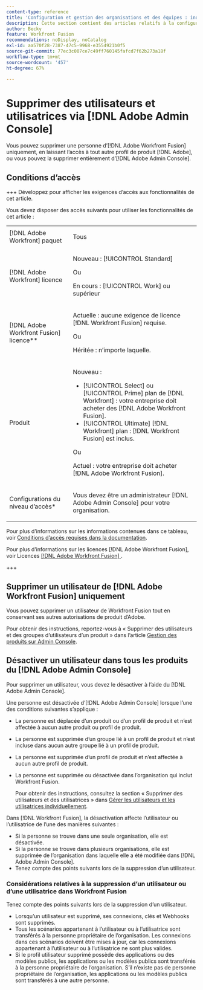 ```yaml
---
content-type: reference
title: 'Configuration et gestion des organisations et des équipes : index des articles'
description: Cette section contient des articles relatifs à la configuration et à la gestion des organisations et des équipes dans Adobe Workfront Fusion.
author: Becky
feature: Workfront Fusion
recommendations: noDisplay, noCatalog
exl-id: aa570f28-7387-47c5-9968-e3554921b0f5
source-git-commit: 77ec3c007ce7c49ff760145fafcd7f62b273a18f
workflow-type: tm+mt
source-wordcount: '457'
ht-degree: 67%

---
```


# Supprimer des utilisateurs et utilisatrices via [!DNL Adobe Admin Console]

Vous pouvez supprimer une personne d’[!DNL Adobe Workfront Fusion] uniquement, en laissant l’accès à tout autre profil de produit [!DNL Adobe], ou vous pouvez la supprimer entièrement d’[!DNL Adobe Admin Console].

## Conditions d’accès

+++ Développez pour afficher les exigences d’accès aux fonctionnalités de cet article.

Vous devez disposer des accès suivants pour utiliser les fonctionnalités de cet article :

<table style="table-layout:auto">
 <col> 
 <col> 
 <tbody> 
  <tr> 
   <td role="rowheader">[!DNL Adobe Workfront] paquet</td> 
   <td> <p>Tous</p> </td> 
  </tr> 
  <tr data-mc-conditions=""> 
   <td role="rowheader">[!DNL Adobe Workfront] licence</td> 
   <td> <p>Nouveau : [!UICONTROL Standard]</p><p>Ou</p><p>En cours : [!UICONTROL Work] ou supérieur</p> </td> 
  </tr> 
  <tr> 
   <td role="rowheader">[!DNL Adobe Workfront Fusion] licence**</td> 
   <td>
   <p>Actuelle : aucune exigence de licence [!DNL Workfront Fusion] requise.</p>
   <p>Ou</p>
   <p>Héritée : n’importe laquelle. </p>
   </td> 
  </tr> 
  <tr> 
   <td role="rowheader">Produit</td> 
   <td>
   <p>Nouveau :</p> <ul><li>[!UICONTROL Select] ou [!UICONTROL Prime] plan de [!DNL Workfront] : votre entreprise doit acheter des [!DNL Adobe Workfront Fusion].</li><li>[!UICONTROL Ultimate] [!DNL Workfront] plan : [!DNL Workfront Fusion] est inclus.</li></ul>
   <p>Ou</p>
   <p>Actuel : votre entreprise doit acheter [!DNL Adobe Workfront Fusion].</p>
   </td> 
  </tr>
  <tr data-mc-conditions=""> 
   <td role="rowheader">Configurations du niveau d’accès*</td> 
   <td> 
     <p>Vous devez être un administrateur [!DNL Adobe Admin Console] pour votre organisation.</p>
   </td> 
  </tr> 
 </tbody> 
</table>

Pour plus d’informations sur les informations contenues dans ce tableau, voir [Conditions d’accès requises dans la documentation](/help/workfront-fusion/references/licenses-and-roles/access-level-requirements-in-documentation.md).

Pour plus d’informations sur les licences [!DNL Adobe Workfront Fusion], voir Licences [[!DNL Adobe Workfront Fusion] ](/help/workfront-fusion/set-up-and-manage-workfront-fusion/licensing-operations-overview/license-automation-vs-integration.md).

+++

## Supprimer un utilisateur de [!DNL Adobe Workfront Fusion] uniquement

Vous pouvez supprimer un utilisateur de Workfront Fusion tout en conservant ses autres autorisations de produit d’Adobe.

Pour obtenir des instructions, reportez-vous à « Supprimer des utilisateurs et des groupes d’utilisateurs d’un produit » dans l’article [Gestion des produits sur Admin Console](https://helpx.adobe.com/enterprise/using/manage-products.html).

## Désactiver un utilisateur dans tous les produits du [!DNL Adobe Admin Console]

Pour supprimer un utilisateur, vous devez le désactiver à l’aide du [!DNL Adobe Admin Console].

Une personne est désactivée d’[!DNL Adobe Admin Console] lorsque l’une des conditions suivantes s’applique :

* La personne est déplacée d’un produit ou d’un profil de produit et n’est affectée à aucun autre produit ou profil de produit.
* La personne est supprimée d’un groupe lié à un profil de produit et n’est incluse dans aucun autre groupe lié à un profil de produit.
* La personne est supprimée d’un profil de produit et n’est affectée à aucun autre profil de produit.
* La personne est supprimée ou désactivée dans l’organisation qui inclut Workfront Fusion.

  Pour obtenir des instructions, consultez la section « Supprimer des utilisateurs et des utilisatrices » dans [Gérer les utilisateurs et les utilisatrices individuellement](https://helpx.adobe.com/fr/enterprise/using/manage-users-individually.html).

Dans [!DNL Workfront Fusion], la désactivation affecte l’utilisateur ou l’utilisatrice de l’une des manières suivantes :

* Si la personne se trouve dans une seule organisation, elle est désactivée.
* Si la personne se trouve dans plusieurs organisations, elle est supprimée de l’organisation dans laquelle elle a été modifiée dans [!DNL Adobe Admin Console].
* Tenez compte des points suivants lors de la suppression d’un utilisateur.

### Considérations relatives à la suppression d’un utilisateur ou d’une utilisatrice dans Workfront Fusion

Tenez compte des points suivants lors de la suppression d’un utilisateur.

* Lorsqu’un utilisateur est supprimé, ses connexions, clés et Webhooks sont supprimés.
* Tous les scénarios appartenant à l’utilisateur ou à l’utilisatrice sont transférés à la personne propriétaire de l’organisation. Les connexions dans ces scénarios doivent être mises à jour, car les connexions appartenant à l’utilisateur ou à l’utilisatrice ne sont plus valides.
* Si le profil utilisateur supprimé possède des applications ou des modèles publics, les applications ou les modèles publics sont transférés à la personne propriétaire de l’organisation. S’il n’existe pas de personne propriétaire de l’organisation, les applications ou les modèles publics sont transférés à une autre personne.
